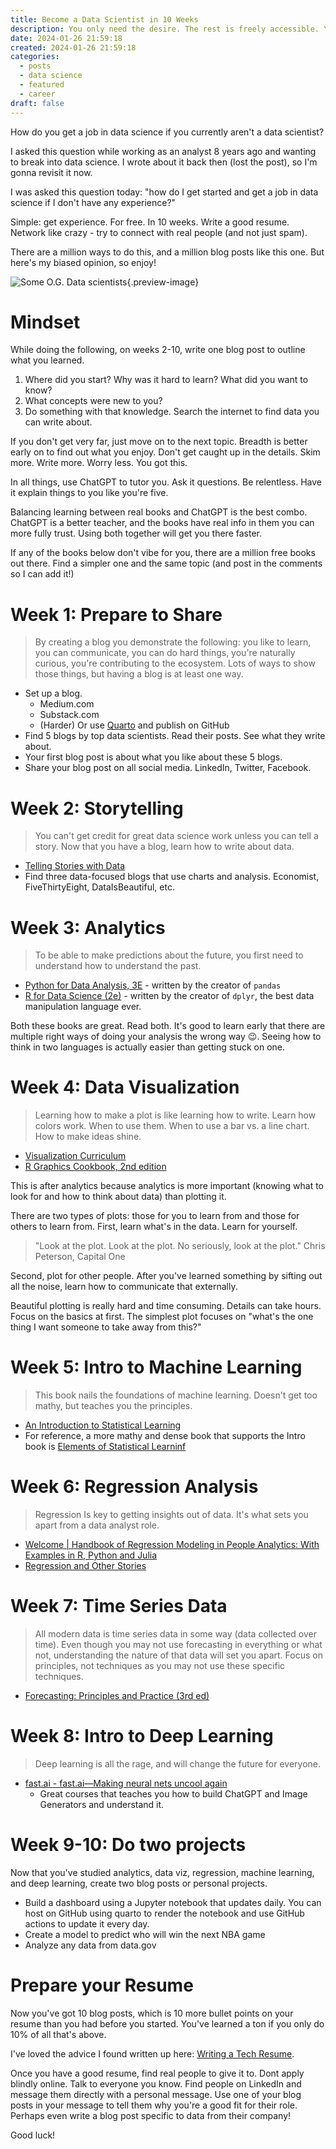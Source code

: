 ```yaml
---
title: Become a Data Scientist in 10 Weeks
description: You only need the desire. The rest is freely accessible. You got this. Resume tips included!
date: 2024-01-26 21:59:18
created: 2024-01-26 21:59:18
categories:
  - posts
  - data science
  - featured
  - career
draft: false
---
```

How do you get a job in data science if you currently aren't a data scientist?

I asked this question while working as an analyst 8 years ago and wanting to break into data science. I wrote about it back then (lost the post), so I'm gonna revisit it now. 

I was asked this question today: "how do I get started and get a job in data science if I don't have any experience?"

Simple: get experience. For free. In 10 weeks. Write a good resume. Network like crazy - try to connect with real people (and not just spam).

There are a million ways to do this, and a million blog posts like this one. But here's my biased opinion, so enjoy!

![Some O.G. Data scientists](../img/dalle-plato-socrates-archimedes-and-r-a-fisher.jpeg){.preview-image}

# Mindset

While doing the following, on weeks 2-10, write one blog post to outline what you learned. 

1) Where did you start? Why was it hard to learn? What did you want to know? 
2) What concepts were new to you? 
3) Do something with that knowledge. Search the internet to find data you can write about. 

If you don't get very far, just move on to the next topic. Breadth is better early on to find out what you enjoy. Don't get caught up in the details. Skim more. Write more. Worry less. You got this. 

In all things, use ChatGPT to tutor you. Ask it questions. Be relentless. Have it explain things to you like you're five. 

Balancing learning between real books and ChatGPT is the best combo. ChatGPT is a better teacher, and the books have real info in them you can more fully trust. Using both together will get you there faster. 

If any of the books below don't vibe for you, there are a million free books out there. Find a simpler one and the same topic (and post in the comments so I can add it!)

# Week 1: Prepare to Share

> By creating a blog you demonstrate the following: you like to learn, you can communicate, you can do hard things, you're naturally curious, you're contributing to the ecosystem. Lots of ways to show those things, but having a blog is at least one way. 

- Set up a blog. 
	- Medium.com
	- Substack.com
	- (Harder) Or use [Quarto](https://quarto.org/) and publish on GitHub
- Find 5 blogs by top data scientists. Read their posts. See what they write about. 
- Your first blog post is about what you like about these 5 blogs. 
- Share your blog post on all social media. LinkedIn, Twitter, Facebook. 

# Week 2: Storytelling

> You can't get credit for great data science work unless you can tell a story. Now that you have a blog, learn how to write about data. 

- [Telling Stories with Data](https://tellingstorieswithdata.com/)
- Find three data-focused blogs that use charts and analysis. Economist, FiveThirtyEight, DataIsBeautiful, etc. 

# Week 3: Analytics

> To be able to make predictions about the future, you first need to understand how to understand the past.

- [Python for Data Analysis, 3E](https://wesmckinney.com/book/) - written by the creator of `pandas`
- [R for Data Science (2e)](https://r4ds.hadley.nz/) - written by the creator of `dplyr`, the best data manipulation language ever. 

Both these books are great. Read both. It's good to learn early that there are multiple right ways of doing your analysis the wrong way 😉. Seeing how to think in two languages is actually easier than getting stuck on one. 

# Week 4: Data Visualization

> Learning how to make a plot is like learning how to write. Learn how colors work. When to use them. When to use a bar vs. a line chart. How to make ideas shine. 

- [Visualization Curriculum](https://jjallaire.github.io/visualization-curriculum/)
- [R Graphics Cookbook, 2nd edition](https://r-graphics.org/)

This is after analytics because analytics is more important (knowing what to look for and how to think about data) than plotting it.

There are two types of plots: those for you to learn from and those for others to learn from. First, learn what's in the data. Learn for yourself. 

> "Look at the plot. Look at the plot. No seriously, look at the plot."
> Chris Peterson, Capital One

Second, plot for other people. After you've learned something by sifting out all the noise, learn how to communicate that externally.

Beautiful plotting is really hard and time consuming. Details can take hours. Focus on the basics at first. The simplest plot focuses on "what's the one thing I want someone to take away from this?"


# Week 5: Intro to Machine Learning

> This book nails the foundations of machine learning. Doesn't get too mathy, but teaches you the principles. 


- [An Introduction to Statistical Learning](https://www.statlearning.com/)
- For reference, a more mathy and dense book that supports the Intro book is [Elements of Statistical Learninf](https://hastie.su.domains/Papers/ESLII.pdf)

# Week 6: Regression Analysis

> Regression Is key to getting insights out of data. It's what sets you apart from a data analyst role. 

- [Welcome | Handbook of Regression Modeling in People Analytics: With Examples in R, Python and Julia](https://peopleanalytics-regression-book.org/)
- [Regression and Other Stories](https://avehtari.github.io/ROS-Examples/)

# Week 7: Time Series Data

> All modern data is time series data in some way (data collected over time). Even though you may not use forecasting in everything or what not, understanding the nature of that data will set you apart. Focus on principles, not techniques as you may not use these specific techniques.

- [Forecasting: Principles and Practice (3rd ed)](https://otexts.com/fpp3/)

# Week 8: Intro to Deep Learning

> Deep learning is all the rage, and will change the future for everyone. 

- [fast.ai - fast.ai—Making neural nets uncool again](https://www.fast.ai/)
	- Great courses that teaches you how to build ChatGPT and Image Generators and understand it. 

# Week 9-10: Do two projects

Now that you've studied analytics, data viz, regression, machine learning, and deep learning, create two blog posts or personal projects. 

- Build a dashboard using a Jupyter notebook that updates daily. You can host on GitHub using quarto to render the notebook and use GitHub actions to update it every day. 
- Create a model to predict who will win the next NBA game
- Analyze any data from data.gov 

# Prepare your Resume

Now you've got 10 blog posts, which is 10 more bullet points on your resume than you had before you started. You've learned a ton if you only do 10% of all that's above. 

I've loved the advice I found written up here: [Writing a Tech Resume](2022-11-18-writing-a-tech-resume/index.md).

Once you have a good resume, find real people to give it to. Dont apply blindly online. Talk to everyone you know. Find people on LinkedIn and message them directly with a personal message. Use one of your blog posts in your message to tell them why you're a good fit for their role. Perhaps even write a blog post specific to data from their company!

Good luck!

